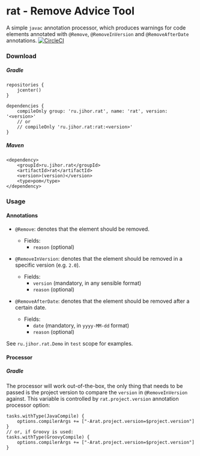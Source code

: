 # rat - Remove Advice Tool
A simple `javac` annotation processor, which produces warnings for code elements annotated with `@Remove`, `@RemoveInVersion` and `@RemoveAfterDate` annotations.
[![CircleCI](https://circleci.com/gh/jihor/rat/tree/master.svg?style=shield)](https://circleci.com/gh/jihor/rat/tree/master)

### Download
##### Gradle
```
repositories {
    jcenter()
}

dependencies {
    compileOnly group: 'ru.jihor.rat', name: 'rat', version: '<version>'
    // or
    // compileOnly 'ru.jihor.rat:rat:<version>'
}
```
##### Maven
```
<dependency>
    <groupId>ru.jihor.rat</groupId>
    <artifactId>rat</artifactId>
    <version>(version)</version>
    <type>pom</type>
</dependency>
```

### Usage
#### Annotations
- `@Remove`: denotes that the element should be removed. 
    - Fields: 
        - `reason` (optional) 
- `@RemoveInVersion`: denotes that the element should be removed in a specific version (e.g. `2.0`). 
   
    - Fields: 
        - `version` (mandatory, in any sensible format)
        - `reason` (optional) 
- `@RemoveAfterDate`: denotes that the element should be removed after a certain date.
    - Fields: 
        - `date` (mandatory, in `yyyy-MM-dd` format)
        - `reason` (optional) 

See `ru.jihor.rat.Demo` in `test` scope for examples.

#### Processor
##### Gradle
The processor will work out-of-the-box, the only thing that needs to be passed is the project version to compare the `version` in `@RemoveInVersion` against.
This variable is controlled by `rat.project.version` annotation processor option:
```
tasks.withType(JavaCompile) {
    options.compilerArgs += ["-Arat.project.version=$project.version"]
}
// or, if Groovy is used:
tasks.withType(GroovyCompile) {
    options.compilerArgs += ["-Arat.project.version=$project.version"]
}
```